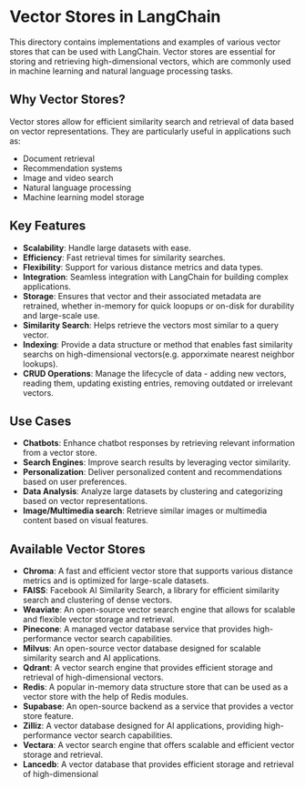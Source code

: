 # Vector Stores in LangChain
This directory contains implementations and examples of various vector stores that can be used with LangChain. Vector stores are essential for storing and retrieving high-dimensional vectors, which are commonly used in machine learning and natural language processing tasks.

## Why Vector Stores?
Vector stores allow for efficient similarity search and retrieval of data based on vector representations. They are particularly useful in applications such as:
- Document retrieval
- Recommendation systems
- Image and video search
- Natural language processing
- Machine learning model storage

## Key Features
- **Scalability**: Handle large datasets with ease.
- **Efficiency**: Fast retrieval times for similarity searches.
- **Flexibility**: Support for various distance metrics and data types.
- **Integration**: Seamless integration with LangChain for building complex applications.
- **Storage**: Ensures that vector and their associated metadata are retrained, whether in-memory for quick loopups or on-disk for durability and large-scale use.
- **Similarity Search**: Helps retrieve the vectors most similar to a query vector.
- **Indexing**: Provide a data structure or method that enables fast similarity searchs on high-dimensional vectors(e.g. apporximate nearest neighbor lookups).
- **CRUD Operations**: Manage the lifecycle of data - adding new vectors, reading them, updating existing entries, removing outdated or irrelevant vectors.

## Use Cases
- **Chatbots**: Enhance chatbot responses by retrieving relevant information from a vector store.
- **Search Engines**: Improve search results by leveraging vector similarity.
- **Personalization**: Deliver personalized content and recommendations based on user preferences.
- **Data Analysis**: Analyze large datasets by clustering and categorizing based on vector representations.
- **Image/Multimedia search**: Retrieve similar images or multimedia content based on visual features.

## Available Vector Stores
- **Chroma**: A fast and efficient vector store that supports various distance metrics and is optimized for large-scale datasets.
- **FAISS**: Facebook AI Similarity Search, a library for efficient similarity search and clustering of dense vectors.
- **Weaviate**: An open-source vector search engine that allows for scalable and flexible vector storage and retrieval.
- **Pinecone**: A managed vector database service that provides high-performance vector search capabilities.
- **Milvus**: An open-source vector database designed for scalable similarity search and AI applications.
- **Qdrant**: A vector search engine that provides efficient storage and retrieval of high-dimensional vectors.
- **Redis**: A popular in-memory data structure store that can be used as a vector store with the help of Redis modules.
- **Supabase**: An open-source backend as a service that provides a vector store feature.
- **Zilliz**: A vector database designed for AI applications, providing high-performance vector search capabilities.
- **Vectara**: A vector search engine that offers scalable and efficient vector storage and retrieval.
- **Lancedb**: A vector database that provides efficient storage and retrieval of high-dimensional